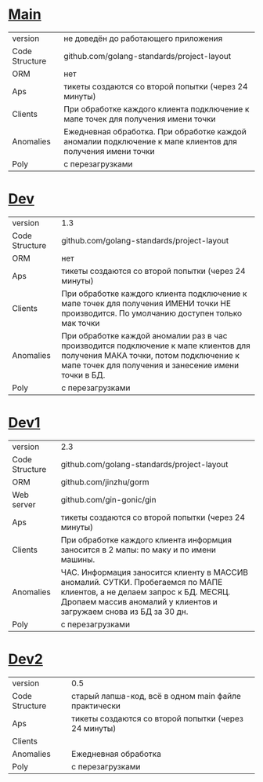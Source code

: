 # [Main]([https://github.com/Deniskaponchik/](https://github.com/Deniskaponchik/GoSoft/tree/main/Unifi))
| | |
| - | - |
| version | не доведён до работающего приложения|
| Code Structure | github.com/golang-standards/project-layout |
| ORM | нет |
| Aps | тикеты создаются со второй попытки (через 24 минуты) |
| Clients | При обработке каждого клиента подключение к мапе точек для получения имени точки |
| Anomalies | Ежедневная обработка. При обработке каждой аномалии подключение к мапе клиентов для получения имени точки |
| Poly | с перезагрузками |


# [Dev]([https://github.com/Deniskaponchik/](https://github.com/Deniskaponchik/GoSoft/tree/dev1/Unifi))
| | |
| - | - |
| version | 1.3 |
| Code Structure | github.com/golang-standards/project-layout |
| ORM | нет |
| Aps | тикеты создаются со второй попытки (через 24 минуты) |
| Clients | При обработке каждого клиента подключение к мапе точек для получения ИМЕНИ точки НЕ производится. По умолчанию доступен только мак точки |
| Anomalies | При обработке каждой аномалии раз в час производится подключение к мапе клиентов для получения МАКА точки, потом подключение к мапе точек для получения и занесение имени точки в БД. |
| Poly | с перезагрузками |

# [Dev1]([https://github.com/Deniskaponchik/](https://github.com/Deniskaponchik/GoSoft/tree/dev1/Unifi))
| | |
| - | - |
| version | 2.3 |
| Code Structure | github.com/golang-standards/project-layout |
| ORM | github.com/jinzhu/gorm |
| Web server | github.com/gin-gonic/gin |
| Aps | тикеты создаются со второй попытки (через 24 минуты) |
| Clients | При обработке каждого клиента информция заносится в 2 мапы: по маку и по имени машины.  |
| Anomalies | ЧАС. Информация заносится клиенту в МАССИВ аномалий. СУТКИ. Пробегаемся по МАПЕ клиентов, а не делаем запрос к БД. МЕСЯЦ. Дропаем массив аномалий у клиентов и загружаем снова из БД за 30 дн.|
| Poly | с перезагрузками |

# [Dev2]([https://github.com/Deniskaponchik/](https://github.com/Deniskaponchik/GoSoft/tree/dev2/Unifi))
| | |
| - | - |
| version | 0.5 |
| Code Structure | старый лапша-код, всё в одном main файле практически |
| Aps | тикеты создаются со второй попытки (через 24 минуты) |
| Clients |  |
| Anomalies | Ежедневная обработка |
| Poly | с перезагрузками |



